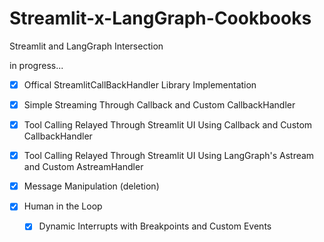 # Streamlit-x-LangGraph-Cookbooks
Streamlit and LangGraph Intersection

in progress...

- [x] Offical StreamlitCallBackHandler Library Implementation

- [x] Simple Streaming Through Callback and Custom CallbackHandler

- [x] Tool Calling Relayed Through Streamlit UI Using Callback and Custom CallbackHandler

- [x] Tool Calling Relayed Through Streamlit UI Using LangGraph's Astream and Custom AstreamHandler

- [x] Message Manipulation (deletion)

- [x] Human in the Loop

  - [x] Dynamic Interrupts with Breakpoints and Custom Events
